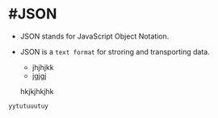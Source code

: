 #JSON
=======

* JSON stands for JavaScript Object Notation.
* JSON is a `text format` for stroring and transporting data.
  * jhjhjkk
  * jgjgj

  hkjkjhkjhk

```
yytutuuutuy

```

